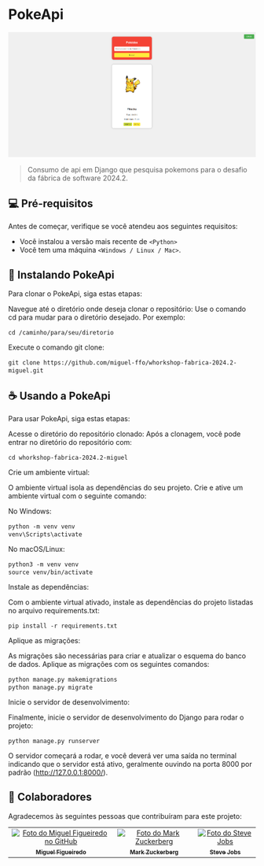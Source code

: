 # PokeApi


<img src="img/Captura de tela 2024-08-23 212024.png" alt="Exemplo imagem">

>Consumo de api em Django que pesquisa pokemons para o desafio da fábrica de software 2024.2.


## 💻 Pré-requisitos

Antes de começar, verifique se você atendeu aos seguintes requisitos:

- Você instalou a versão mais recente de `<Python>`
- Você tem uma máquina `<Windows / Linux / Mac>`.


## 🚀 Instalando PokeApi

Para clonar o PokeApi, siga estas etapas:

Navegue até o diretório onde deseja clonar o repositório: Use o comando cd para mudar para o diretório desejado. Por exemplo:

```
cd /caminho/para/seu/diretorio
```

Execute o comando git clone:

```
git clone https://github.com/miguel-ffo/whorkshop-fabrica-2024.2-miguel.git
```



## ☕ Usando a PokeApi

Para usar PokeApi, siga estas etapas:

Acesse o diretório do repositório clonado: Após a clonagem, você pode entrar no diretório do repositório com:

```
cd whorkshop-fabrica-2024.2-miguel
```
Crie um ambiente virtual:

O ambiente virtual isola as dependências do seu projeto. Crie e ative um ambiente virtual com o seguinte comando:

No Windows:

```
python -m venv venv
venv\Scripts\activate
```

No macOS/Linux:

```
python3 -m venv venv
source venv/bin/activate
```

Instale as dependências:

Com o ambiente virtual ativado, instale as dependências do projeto listadas no arquivo requirements.txt:

```
pip install -r requirements.txt
```

Aplique as migrações:

As migrações são necessárias para criar e atualizar o esquema do banco de dados. Aplique as migrações com os seguintes comandos:

```
python manage.py makemigrations
python manage.py migrate
```

Inicie o servidor de desenvolvimento:

Finalmente, inicie o servidor de desenvolvimento do Django para rodar o projeto:
 
 ```
python manage.py runserver
```

O servidor começará a rodar, e você deverá ver uma saída no terminal indicando que o servidor está ativo, geralmente ouvindo na porta 8000 por padrão (http://127.0.0.1:8000/).






## 🤝 Colaboradores

Agradecemos às seguintes pessoas que contribuíram para este projeto:

<table>
  <tr>
    <td align="center">
      <a href="#" title="defina o título do link">
        <img src="https://avatars.githubusercontent.com/u/142344702?v=4"width="100px;" alt="Foto do Miguel Figueiredo no GitHub"/><br>
        <sub>
          <b>Miguel Figueiredo </b>
        </sub>
      </a>
    </td>
    <td align="center">
      <a href="#" title="defina o título do link">
        <img src="https://s2.glbimg.com/FUcw2usZfSTL6yCCGj3L3v3SpJ8=/smart/e.glbimg.com/og/ed/f/original/2019/04/25/zuckerberg_podcast.jpg" width="100px;" alt="Foto do Mark Zuckerberg"/><br>
        <sub>
          <b>Mark Zuckerberg</b>
        </sub>
      </a>
    </td>
    <td align="center">
      <a href="#" title="defina o título do link">
        <img src="https://miro.medium.com/max/360/0*1SkS3mSorArvY9kS.jpg" width="100px;" alt="Foto do Steve Jobs"/><br>
        <sub>
          <b>Steve Jobs</b>
        </sub>
      </a>
    </td>
  </tr>
</table>

#